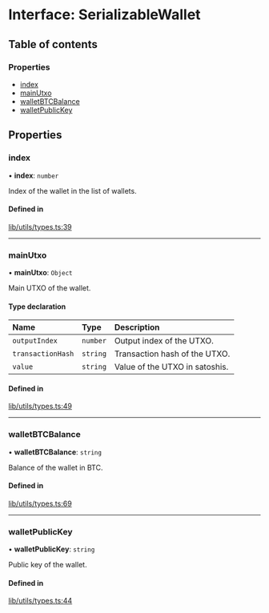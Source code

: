 # Interface: SerializableWallet

## Table of contents

### Properties

- [index](SerializableWallet.md#index)
- [mainUtxo](SerializableWallet.md#mainutxo)
- [walletBTCBalance](SerializableWallet.md#walletbtcbalance)
- [walletPublicKey](SerializableWallet.md#walletpublickey)

## Properties

### index

• **index**: `number`

Index of the wallet in the list of wallets.

#### Defined in

[lib/utils/types.ts:39](https://github.com/threshold-network/tbtc-v2/blob/ntt-typescript/typescript/src/lib/utils/types.ts#L39)

___

### mainUtxo

• **mainUtxo**: `Object`

Main UTXO of the wallet.

#### Type declaration

| Name | Type | Description |
| :------ | :------ | :------ |
| `outputIndex` | `number` | Output index of the UTXO. |
| `transactionHash` | `string` | Transaction hash of the UTXO. |
| `value` | `string` | Value of the UTXO in satoshis. |

#### Defined in

[lib/utils/types.ts:49](https://github.com/threshold-network/tbtc-v2/blob/ntt-typescript/typescript/src/lib/utils/types.ts#L49)

___

### walletBTCBalance

• **walletBTCBalance**: `string`

Balance of the wallet in BTC.

#### Defined in

[lib/utils/types.ts:69](https://github.com/threshold-network/tbtc-v2/blob/ntt-typescript/typescript/src/lib/utils/types.ts#L69)

___

### walletPublicKey

• **walletPublicKey**: `string`

Public key of the wallet.

#### Defined in

[lib/utils/types.ts:44](https://github.com/threshold-network/tbtc-v2/blob/ntt-typescript/typescript/src/lib/utils/types.ts#L44)
